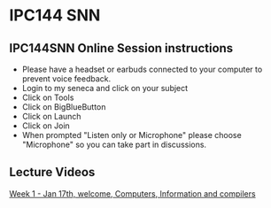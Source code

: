 # IPC144 SNN 
## IPC144SNN Online Session instructions

- Please have a headset or earbuds connected to your computer to prevent voice feedback. <br />
- Login to my seneca and click on your subject <br />
- Click on Tools <br />
- Click on BigBlueButton <br />
- Click on Launch <br />
- Click on Join <br />
- When prompted "Listen only or Microphone" please choose "Microphone" so you can take part in discussions. <br />


## Lecture Videos
[Week 1 - Jan 17th, welcome, Computers, Information and compilers](https://www.youtube.com/watch?v=g_5zFK7g6ZI) <br />


